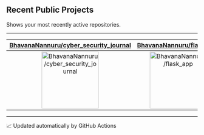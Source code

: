 ## Recent Public Projects

Shows your most recently active repositories.

---

| [BhavanaNannuru/cyber_security_journal](https://github.com/BhavanaNannuru/cyber_security_journal) | [BhavanaNannuru/flask_app](https://github.com/BhavanaNannuru/flask_app) |
| :-: | :-: |
| <a href="https://github.com/BhavanaNannuru/cyber_security_journal"><img src="https://github.com/BhavanaNannuru/BhavanaNannuru/raw/master/DISPLAY.jpg" alt="BhavanaNannuru/cyber_security_journal" title="BhavanaNannuru/cyber_security_journal" width="150" height="150"></a> | <a href="https://github.com/BhavanaNannuru/flask_app"><img src="https://github.com/BhavanaNannuru/BhavanaNannuru/raw/master/DISPLAY.jpg" alt="BhavanaNannuru/flask_app" title="BhavanaNannuru/flask_app" width="150" height="150"></a> |



---

📈 Updated automatically by GitHub Actions